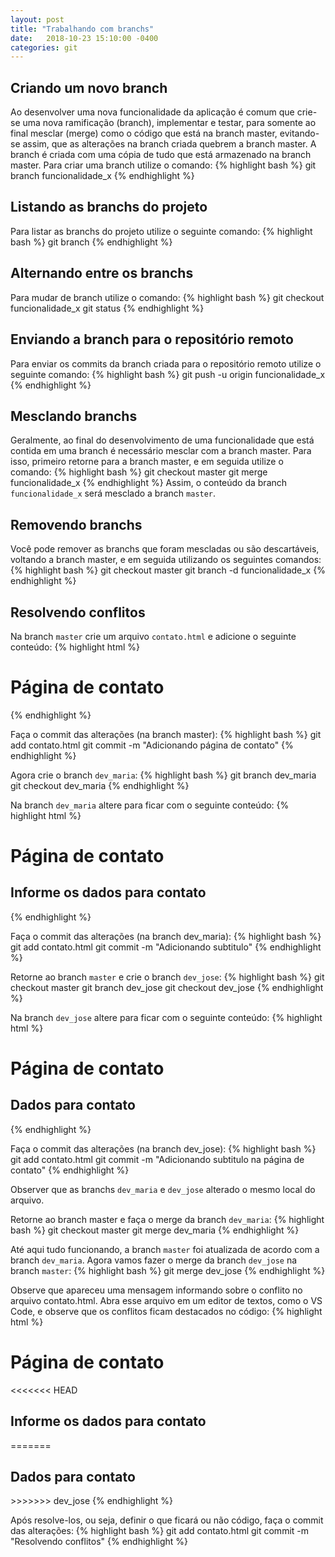 ```yaml
---
layout: post
title: "Trabalhando com branchs"
date:   2018-10-23 15:10:00 -0400
categories: git
---
```


## Criando um novo branch
Ao desenvolver uma nova funcionalidade da aplicação é comum que crie-se uma nova ramificação (branch), implementar e testar, para somente ao final mesclar (merge) como o código que está na branch master, evitando-se assim, que as alterações na branch criada quebrem a branch master. A branch é criada com uma cópia de tudo que está armazenado na branch master.
Para criar uma branch utilize o comando:
{% highlight bash %}
git branch funcionalidade_x
{% endhighlight %}


## Listando as branchs do projeto
Para listar as branchs do projeto utilize o seguinte comando:
{% highlight bash %}
git branch
{% endhighlight %}


## Alternando entre os branchs
Para mudar de branch utilize o comando:
{% highlight bash %}
git checkout funcionalidade_x
git status
{% endhighlight %}


## Enviando a branch para o repositório remoto
Para enviar os commits da branch criada para o repositório remoto utilize o seguinte comando:
{% highlight bash %}
git push -u origin funcionalidade_x
{% endhighlight %}


## Mesclando branchs
Geralmente, ao final do desenvolvimento de uma funcionalidade que está contida em uma branch é necessário mesclar com a branch master. Para isso, primeiro retorne para a branch master, e em seguida utilize o comando:
{% highlight bash %}
git checkout master
git merge funcionalidade_x
{% endhighlight %}
Assim, o conteúdo da branch `funcionalidade_x` será mesclado a branch `master`.


## Removendo branchs
Você pode remover as branchs que foram mescladas ou são descartáveis, voltando a branch master, e em seguida utilizando os seguintes comandos:
{% highlight bash %}
git checkout master
git branch -d funcionalidade_x
{% endhighlight %}


## Resolvendo conflitos
Na branch `master` crie um arquivo `contato.html` e adicione o seguinte conteúdo:
{% highlight html %}
<h1>Página de contato</h1>
{% endhighlight %}

Faça o commit das alterações (na branch master):
{% highlight bash %}
git add contato.html
git commit -m "Adicionando página de contato"
{% endhighlight %}

Agora crie o branch `dev_maria`:
{% highlight bash %}
git branch dev_maria
git checkout dev_maria
{% endhighlight %}

Na branch `dev_maria` altere para ficar com o seguinte conteúdo:
{% highlight html %}
<h1>Página de contato</h1>
<h2>Informe os dados para contato</h2>
{% endhighlight %}

Faça o commit das alterações (na branch dev_maria):
{% highlight bash %}
git add contato.html
git commit -m "Adicionando subtitulo"
{% endhighlight %}

Retorne ao branch `master` e crie o branch `dev_jose`:
{% highlight bash %}
git checkout master
git branch dev_jose
git checkout dev_jose
{% endhighlight %}

Na branch `dev_jose` altere para ficar com o seguinte conteúdo:
{% highlight html %}
<h1>Página de contato</h1>
<h2>Dados para contato</h2>
{% endhighlight %}

Faça o commit das alterações (na branch dev_jose):
{% highlight bash %}
git add contato.html
git commit -m "Adicionando subtitulo na página de contato"
{% endhighlight %}

Observer que as branchs `dev_maria` e `dev_jose` alterado o mesmo local do arquivo.

Retorne ao branch master e faça o merge da branch `dev_maria`:
{% highlight bash %}
git checkout master
git merge dev_maria
{% endhighlight %}

Até aqui tudo funcionando, a branch `master` foi atualizada de acordo com a branch `dev_maria`. Agora vamos fazer o merge da branch `dev_jose` na branch `master`:
{% highlight bash %}
git merge dev_jose
{% endhighlight %}

Observe que apareceu uma mensagem informando sobre o conflito no arquivo contato.html. Abra esse arquivo em um editor de textos, como o VS Code, e observe que os conflitos ficam destacados no código:
{% highlight html %}
<h1>Página de contato</h1>
<<<<<<< HEAD
<h2>Informe os dados para contato</h2>
=======
<h2>Dados para contato</h2>
>>>>>>> dev_jose
{% endhighlight %}

Após resolve-los, ou seja, definir o que ficará ou não código, faça o commit das alterações:
{% highlight bash %}
git add contato.html
git commit -m "Resolvendo conflitos"
{% endhighlight %}
